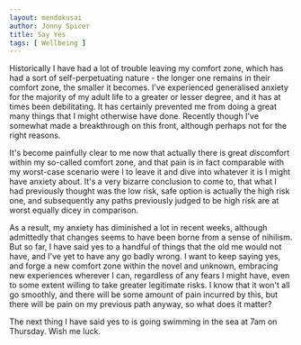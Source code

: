 ```yaml
---
layout: mendokusai
author: Jonny Spicer
title: Say Yes
tags: [ Wellbeing ]
---
```

Historically I have had a lot of trouble leaving my comfort zone, which has had a sort of self-perpetuating nature - the longer one remains in their comfort zone, the smaller it becomes. I've experienced generalised
anxiety for the majority of my adult life to a greater or lesser degree, and it has at times been debilitating. It has certainly prevented me from doing a great many things that I might otherwise have done. Recently
though I've somewhat made a breakthrough on this front, although perhaps not for the right reasons.

It's become painfully clear to me now that actually there is great *dis*comfort within my so-called comfort zone, and that pain is in fact comparable with my worst-case scenario were I to leave it and dive into
whatever it is I might have anxiety about. It's a very bizarre conclusion to come to, that what I had previously thought was the low risk, safe option is actually the high risk one, and subsequently any paths
previously judged to be high risk are at worst equally dicey in comparison.

As a result, my anxiety has diminished a lot in recent weeks, although admittedly that changes seems to have been borne from a sense of nihilism. But so far, I have said yes to a handful of things that the old me
would not have, and I've yet to have any go badly wrong. I want to keep saying yes, and forge a new comfort zone within the novel and unknown, embracing new experiences wherever I can, regardless of any fears I might
have, even to some extent willing to take greater legitimate risks. I know that it won't all go smoothly, and there will be some amount of pain incurred by this, but there will be pain on my previous path anyway,
so what does it matter?

The next thing I have said yes to is going swimming in the sea at 7am on Thursday. Wish me luck.
